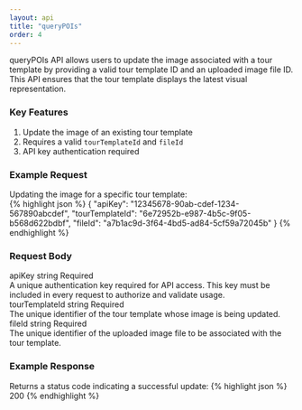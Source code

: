 ```yaml
---
layout: api
title: "queryPOIs"
order: 4
---
```


<div>queryPOIs API allows users to update the image associated with a tour template by providing a valid tour template ID and an uploaded image file ID. This API ensures that the tour template displays the latest visual representation.</div>

<h3>Key Features</h3>
<ol>
<li>Update the image of an existing tour template</li>
<li>Requires a valid <code>tourTemplateId</code> and <code>fileId</code></li>
<li>API key authentication required</li>
</ol>

<h3>Example Request</h3>
<div>Updating the image for a specific tour template:</div>
{% highlight json %}
{
   "apiKey": "12345678-90ab-cdef-1234-567890abcdef",
   "tourTemplateId": "6e72952b-e987-4b5c-9f05-b568d622bdbf",
   "fileId": "a7b1ac9d-3f64-4bd5-ad84-5cf59a72045b"
}
{% endhighlight %}

<h3>Request Body</h3>
<div class="request-vars">
    <span class="request-var-name">apiKey</span> 
    <span class="request-var-type">string</span> 
    <span class="request-var-required">Required</span>
</div>
<div class="request-vars-description">A unique authentication key required for API access. This key must be included in every request to authorize and validate usage.</div>

<div class="request-vars">
    <span class="request-var-name">tourTemplateId</span> 
    <span class="request-var-type">string</span> 
    <span class="request-var-required">Required</span>
</div>
<div class="request-vars-description">The unique identifier of the tour template whose image is being updated.</div>

<div class="request-vars">
    <span class="request-var-name">fileId</span> 
    <span class="request-var-type">string</span> 
    <span class="request-var-required">Required</span>
</div>
<div class="request-vars-description">The unique identifier of the uploaded image file to be associated with the tour template.</div>

<h3>Example Response</h3>
Returns a status code indicating a successful update:
{% highlight json %}
200
{% endhighlight %}
